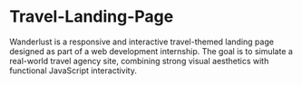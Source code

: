 # Travel-Landing-Page
Wanderlust is a responsive and interactive travel-themed landing page designed as part of a web development internship. The goal is to simulate a real-world travel agency site, combining strong visual aesthetics with functional JavaScript interactivity.
